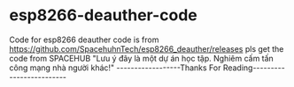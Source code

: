 # esp8266-deauther-code
Code for esp8266 deauther
code is from https://github.com/SpacehuhnTech/esp8266_deauther/releases
pls get the code from SPACEHUB
"Lưu ý đây là một dự án học tập. Nghiêm cấm tấn công mạng nhà người khác!"
------------------Thanks For Reading-------------------------
